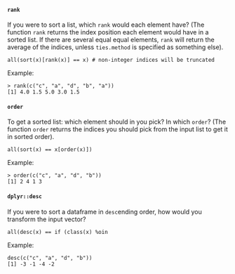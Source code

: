 #### `rank`
If you were to sort a list, which `rank` would each element have?
(The function `rank` returns the index position each element would have in a sorted list. If there are several equal equal elements, `rank` will return the average of the indices, unless `ties.method` is specified as something else).
```
all(sort(x)[rank(x)] == x) # non-integer indices will be truncated
```
Example:
```
> rank(c("c", "a", "d", "b", "a"))
[1] 4.0 1.5 5.0 3.0 1.5
``` 

#### `order`
To get a sorted list: which element should in you pick? In which `order`? 
(The function `order` returns the indices you should pick from the input list to get it in sorted order).
```
all(sort(x) == x[order(x)])
```
Example:
```
> order(c("c", "a", "d", "b"))
[1] 2 4 1 3
```

#### `dplyr::desc`
If you were to sort a dataframe in `desc`ending order, how would you transform the input vector?
```
all(desc(x) == if (class(x) %oin
```
Example:
```
desc(c("c", "a", "d", "b"))
[1] -3 -1 -4 -2
```

<!--stackedit_data:
eyJoaXN0b3J5IjpbLTE3MTU5NTc3MTksLTkyMzc1ODU0LC0yOD
g2ODcwODgsMTE5NjczNzY4NiwtMTIwODk5Mjg3MCwxNzQ0ODk1
NTM2LC0xNjk3NTA2MzM1LDE1NTkzOTI2MjcsLTYyODI5MTc5NS
wtMTM2MDc1NzEzNiwxOTAxMTgzODM5XX0=
-->